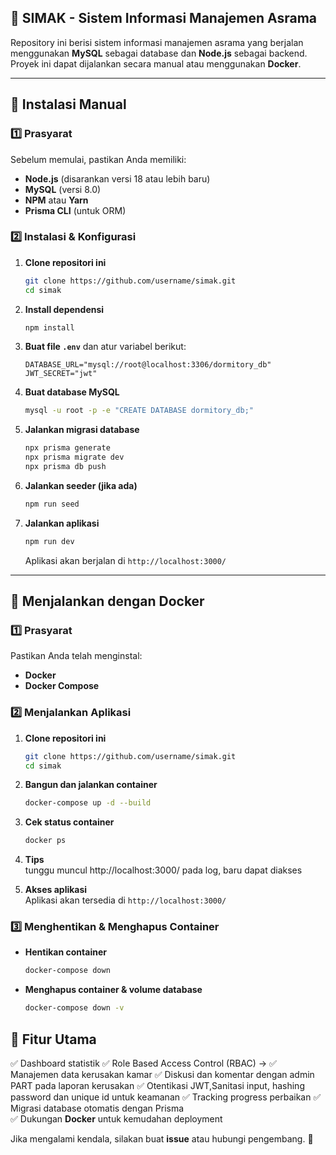 ## 📘 **SIMAK - Sistem Informasi Manajemen Asrama**  

Repository ini berisi sistem informasi manajemen asrama yang berjalan menggunakan **MySQL** sebagai database dan **Node.js** sebagai backend. Proyek ini dapat dijalankan secara manual atau menggunakan **Docker**.  

---

## 🚀 **Instalasi Manual**  

### **1️⃣ Prasyarat**  
Sebelum memulai, pastikan Anda memiliki:  
- **Node.js** (disarankan versi 18 atau lebih baru)  
- **MySQL** (versi 8.0)  
- **NPM** atau **Yarn**  
- **Prisma CLI** (untuk ORM)  

### **2️⃣ Instalasi & Konfigurasi**  
1. **Clone repositori ini**  
   ```sh
   git clone https://github.com/username/simak.git
   cd simak
   ```

2. **Install dependensi**  
   ```sh
   npm install
   ```

3. **Buat file `.env`** dan atur variabel berikut:  
   ```
   DATABASE_URL="mysql://root@localhost:3306/dormitory_db"
   JWT_SECRET="jwt"
   ```

4. **Buat database MySQL**  
   ```sh
   mysql -u root -p -e "CREATE DATABASE dormitory_db;"
   ```

5. **Jalankan migrasi database**  
   ```sh
   npx prisma generate
   npx prisma migrate dev
   npx prisma db push
   ```

6. **Jalankan seeder (jika ada)**  
   ```sh
   npm run seed
   ```

7. **Jalankan aplikasi**  
   ```sh
   npm run dev
   ```
   Aplikasi akan berjalan di `http://localhost:3000/`

---

## 🐳 **Menjalankan dengan Docker**  

### **1️⃣ Prasyarat**  
Pastikan Anda telah menginstal:  
- **Docker**  
- **Docker Compose**  

### **2️⃣ Menjalankan Aplikasi**  
1. **Clone repositori ini**  
   ```sh
   git clone https://github.com/username/simak.git
   cd simak
   ```

2. **Bangun dan jalankan container**  
   ```sh
   docker-compose up -d --build
   ```

3. **Cek status container**  
   ```sh
   docker ps
   ```

4. **Tips**  
   tunggu muncul http://localhost:3000/ pada log, baru dapat diakses

5. **Akses aplikasi**  
   Aplikasi akan tersedia di `http://localhost:3000/`

### **3️⃣ Menghentikan & Menghapus Container**  
- **Hentikan container**  
  ```sh
  docker-compose down
  ```

- **Menghapus container & volume database**  
  ```sh
  docker-compose down -v
  ```


## 🎯 **Fitur Utama**  
✅ Dashboard statistik
✅ Role Based Access Control (RBAC) ->
✅ Manajemen data kerusakan kamar
✅ Diskusi dan komentar dengan admin PART pada laporan kerusakan 
✅ Otentikasi JWT,Sanitasi input, hashing password dan unique id untuk keamanan
✅ Tracking progress perbaikan
✅ Migrasi database otomatis dengan Prisma  
✅ Dukungan **Docker** untuk kemudahan deployment  

Jika mengalami kendala, silakan buat **issue** atau hubungi pengembang. 🚀